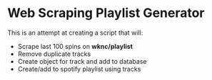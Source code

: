 # Web Scraping Playlist Generator

This is an attempt at creating a script that will: 
- Scrape last 100 spins on **wknc/playlist**
- Remove duplicate tracks
- Create object for track and add to database
- Create/add to spotify playlist using tracks

